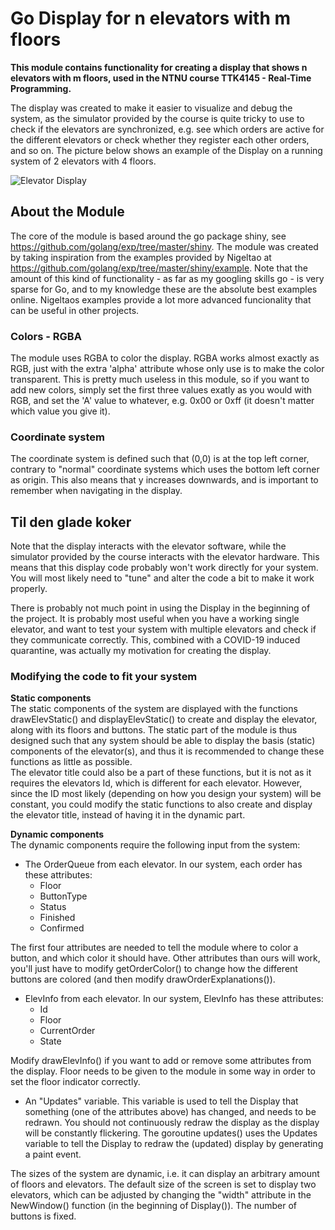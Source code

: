 # Go Display for n elevators with m floors
**This module contains functionality for creating a display that shows n elevators with m floors, used in the NTNU course TTK4145 - Real-Time Programming.**

The display was created to make it easier to visualize and debug the system, as the simulator provided by the course is quite tricky to use to check if the elevators are synchronized, e.g. see which orders are active for the different elevators or check whether they register each other orders, and so on. The picture below shows an example of the Display on a running system of 2 elevators with 4 floors.

![Elevator Display](images/ElevatorDisplay_prototype.PNG)

## About the Module
The core of the module is based around the go package shiny, see https://github.com/golang/exp/tree/master/shiny. The module was created by taking inspiration from the examples provided by Nigeltao at https://github.com/golang/exp/tree/master/shiny/example. Note that the amount of this kind of functionality - as far as my googling skills go - is very sparse for Go, and to my knowledge these are the absolute best examples online. Nigeltaos examples provide a lot more advanced funcionality that can be useful in other projects.

### Colors - RGBA
The module uses RGBA to color the display. RGBA works almost exactly as RGB, just with the extra 'alpha' attribute whose only use is to make the color transparent. This is pretty much useless in this module, so if you want to add new colors, simply set the first three values exatly as you would with RGB, and set the 'A' value to whatever, e.g. 0x00 or 0xff (it doesn't matter which value you give it).

### Coordinate system
The coordinate system is defined such that (0,0) is at the top left corner, contrary to "normal" coordinate systems which uses the bottom left corner as origin. This also means that y increases downwards, and is important to remember when navigating in the display.


## Til den glade koker
Note that the display interacts with the elevator software, while the simulator provided by the course interacts with the elevator hardware. This means that this display code probably won't work directly for your system. You will most likely need to "tune" and alter the code a bit to make it work properly.  

There is probably not much point in using the Display in the beginning of the project. It is probably most useful when you have a working single elevator, and want to test your system with multiple elevators and check if they communicate correctly. This, combined with a COVID-19 induced quarantine, was actually my motivation for creating the display.

### Modifying the code to fit your system
**Static components**<br/>
The static components of the system are displayed with the functions drawElevStatic() and displayElevStatic() to create and display the elevator, along with its floors and buttons. The static part of the module is thus designed such that any system should be able to display the basis (static) components of the elevator(s), and thus it is recommended to change these functions as little as possible.<br/>
The elevator title could also be a part of these functions, but it is not as it requires the elevators Id, which is different for each elevator. However, since the ID most likely (depending on how you design your system) will be constant, you could modify the static functions to also create and display the elevator title, instead of having it in the dynamic part.

**Dynamic components**<br/>
The dynamic components require the following input from the system:
- The OrderQueue from each elevator. In our system, each order has these attributes:
  - Floor 
  - ButtonType
  - Status
  - Finished
  - Confirmed

The first four attributes are needed to tell the module where to color a button, and which color it should have. Other attributes than ours will work, you'll just have to modify getOrderColor() to change how the different buttons are colored (and then modify drawOrderExplanations()).

- ElevInfo from each elevator. In our system, ElevInfo has these attributes: 
  - Id
  - Floor
  - CurrentOrder
  - State<br/>

Modify drawElevInfo() if you want to add or remove some attributes from the display. Floor needs to be given to the module in some way in order to set the floor indicator correctly.

- An "Updates" variable. This variable is used to tell the Display that something (one of the attributes above) has changed, and needs to be redrawn. You should not continuously redraw the display as the display will be constantly flickering. The goroutine updates() uses the Updates variable to tell the Display to redraw the (updated) display by generating a paint event.


The sizes of the system are dynamic, i.e. it can display an arbitrary amount of floors and elevators. The default size of the screen is set to display two elevators, which can be adjusted by changing the "width" attribute in the NewWindow() function (in the beginning of Display()). The number of buttons is fixed.

